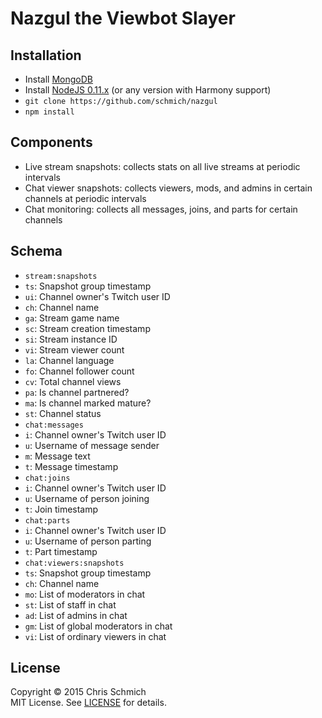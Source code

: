 # Nazgul the Viewbot Slayer

## Installation

- Install [MongoDB](https://www.mongodb.org/downloads)
- Install [NodeJS 0.11.x](http://nodejs.org/dist/v0.11.16/) (or any version with Harmony support)
- `git clone https://github.com/schmich/nazgul`
- `npm install`

## Components

- Live stream snapshots: collects stats on all live streams at periodic intervals
- Chat viewer snapshots: collects viewers, mods, and admins in certain channels at periodic intervals
- Chat monitoring: collects all messages, joins, and parts for certain channels

## Schema

- `stream:snapshots`
 - `ts`: Snapshot group timestamp
 - `ui`: Channel owner's Twitch user ID
 - `ch`: Channel name
 - `ga`: Stream game name
 - `sc`: Stream creation timestamp
 - `si`: Stream instance ID
 - `vi`: Stream viewer count
 - `la`: Channel language
 - `fo`: Channel follower count
 - `cv`: Total channel views
 - `pa`: Is channel partnered?
 - `ma`: Is channel marked mature?
 - `st`: Channel status
- `chat:messages`
 - `i`: Channel owner's Twitch user ID
 - `u`: Username of message sender
 - `m`: Message text
 - `t`: Message timestamp
- `chat:joins`
 - `i`: Channel owner's Twitch user ID
 - `u`: Username of person joining
 - `t`: Join timestamp
- `chat:parts`
 - `i`: Channel owner's Twitch user ID
 - `u`: Username of person parting
 - `t`: Part timestamp
- `chat:viewers:snapshots`
 - `ts`: Snapshot group timestamp
 - `ch`: Channel name
 - `mo`: List of moderators in chat
 - `st`: List of staff in chat
 - `ad`: List of admins in chat
 - `gm`: List of global moderators in chat
 - `vi`: List of ordinary viewers in chat

## License

Copyright &copy; 2015 Chris Schmich<br>
MIT License. See [LICENSE](LICENSE) for details.
